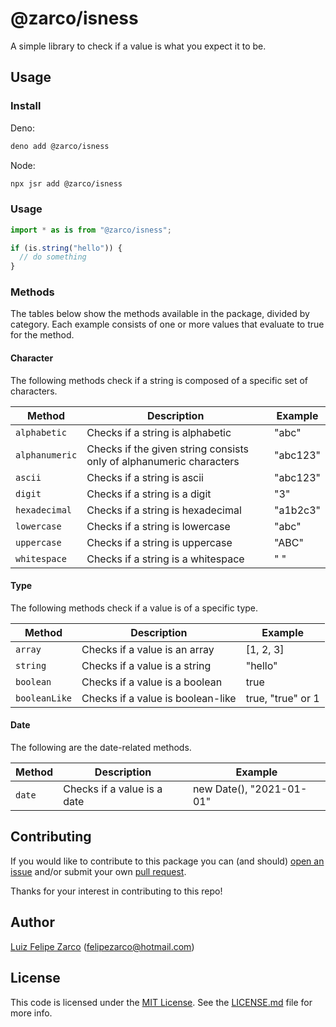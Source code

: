 # @zarco/isness

A simple library to check if a value is what you expect it to be.

## Usage

### Install

Deno:

```sh
deno add @zarco/isness
```

Node:

```sh
npx jsr add @zarco/isness
```

### Usage

```ts
import * as is from "@zarco/isness";

if (is.string("hello")) {
  // do something
}
```

### Methods

The tables below show the methods available in the package, divided by category.
Each example consists of one or more values that evaluate to true for the
method.

#### Character

The following methods check if a string is composed of a specific set of
characters.

| Method         | Description                                                         | Example  |
| -------------- | ------------------------------------------------------------------- | -------- |
| `alphabetic`   | Checks if a string is alphabetic                                    | "abc"    |
| `alphanumeric` | Checks if the given string consists only of alphanumeric characters | "abc123" |
| `ascii`        | Checks if a string is ascii                                         | "abc123" |
| `digit`        | Checks if a string is a digit                                       | "3"      |
| `hexadecimal`  | Checks if a string is hexadecimal                                   | "a1b2c3" |
| `lowercase`    | Checks if a string is lowercase                                     | "abc"    |
| `uppercase`    | Checks if a string is uppercase                                     | "ABC"    |
| `whitespace`   | Checks if a string is a whitespace                                  | " "      |

#### Type

The following methods check if a value is of a specific type.

| Method        | Description                       | Example           |
| ------------- | --------------------------------- | ----------------- |
| `array`       | Checks if a value is an array     | [1, 2, 3]         |
| `string`      | Checks if a value is a string     | "hello"           |
| `boolean`     | Checks if a value is a boolean    | true              |
| `booleanLike` | Checks if a value is boolean-like | true, "true" or 1 |

#### Date

The following are the date-related methods.

| Method | Description                 | Example                  |
| ------ | --------------------------- | ------------------------ |
| `date` | Checks if a value is a date | new Date(), "2021-01-01" |

## Contributing

If you would like to contribute to this package you can (and should)
[open an issue](https://github.com/felipezarco/isness/issues/new) and/or
submit your own
[pull request](https://github.com/felipezarco/isness/compare).

Thanks for your interest in contributing to this repo!

## Author

[Luiz Felipe Zarco](https://github.com/felipezarco) (felipezarco@hotmail.com)

## License

This code is licensed under the
[MIT License](https://github.com/felipezarco/isness/blob/main/LICENSE.md).
See the
[LICENSE.md](https://github.com/felipezarco/isness/blob/main/LICENSE.md)
file for more info.
